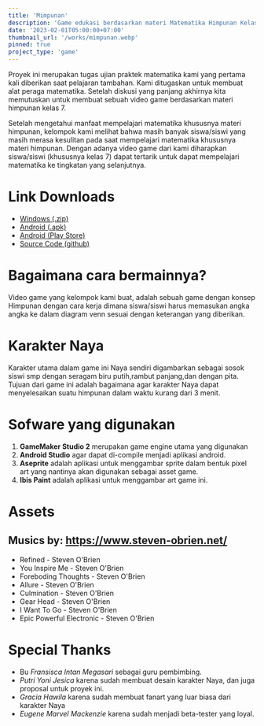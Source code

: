 ```yaml
---
title: 'Mimpunan'
description: 'Game edukasi berdasarkan materi Matematika Himpunan Kelas 7'
date: '2023-02-01T05:00:00+07:00'
thumbnail_url: '/works/mimpunan.webp'
pinned: true
project_type: 'game'
---
```

Proyek ini merupakan tugas ujian praktek matematika kami yang pertama kali diberikan saat pelajaran tambahan. Kami ditugaskan untuk membuat alat peraga matematika. Setelah diskusi yang panjang akhirnya kita memutuskan untuk membuat sebuah video game berdasarkan materi himpunan kelas 7.

Setelah mengetahui manfaat mempelajari matematika khususnya materi himpunan, kelompok kami melihat bahwa masih banyak siswa/siswi yang masih merasa kesulitan pada saat mempelajari matematika khususnya materi himpunan. Dengan adanya video game dari kami diharapkan siswa/siswi (khususnya kelas 7) dapat tertarik untuk dapat mempelajari matematika ke tingkatan yang selanjutnya.

# Link Downloads
- [Windows (.zip)](https://github.com/thiotimoo/mimpunan/releases/download/v1.5.0/Mimpunan-1.5-Windows.zip)
- [Android (.apk)](https://github.com/thiotimoo/mimpunan/releases/download/v1.5.0/Mimpunan-1.5-Android.apk)
- [Android (Play Store)](https://play.google.com/store/apps/details?id=com.keidowisu.mimpunan)
- [Source Code (github)](https://github.com/thiotimoo/mimpunan)

# Bagaimana cara bermainnya?
Video game yang kelompok kami buat, adalah sebuah game dengan konsep Himpunan dengan cara kerja dimana siswa/siswi harus memasukan angka angka ke dalam diagram venn sesuai dengan keterangan yang diberikan.

# Karakter Naya
Karakter utama dalam game ini Naya sendiri digambarkan sebagai sosok siswi smp dengan seragam biru putih,rambut panjang,dan dengan pita. Tujuan dari game ini adalah bagaimana agar karakter Naya dapat menyelesaikan suatu himpunan dalam waktu kurang dari 3 menit.

# Sofware yang digunakan
1. **GameMaker Studio 2** merupakan game engine utama yang digunakan
2. **Android Studio** agar dapat di-compile menjadi aplikasi android.
3. **Aseprite** adalah aplikasi untuk menggambar sprite dalam bentuk pixel art yang nantinya akan digunakan sebagai asset game.
4. **Ibis Paint** adalah aplikasi untuk menggambar art game ini.

# Assets
Musics by: https://www.steven-obrien.net/
--------------------------
- Refined - Steven O'Brien
- You Inspire Me - Steven O'Brien
- Foreboding Thoughts - Steven O'Brien
- Allure - Steven O'Brien
- Culmination - Steven O'Brien
- Gear Head - Steven O'Brien
- I Want To Go - Steven O'Brien
- Epic Powerful Electronic - Steven O'Brien

# Special Thanks
- Bu *Fransisca Intan Megasari* sebagai guru pembimbing.
- *Putri Yoni Jesica* karena sudah membuat desain karakter Naya, dan juga proposal untuk proyek ini.
- *Gracia Hawila* karena sudah membuat fanart yang luar biasa dari karakter Naya
- *Eugene Marvel Mackenzie* karena sudah menjadi beta-tester yang loyal.